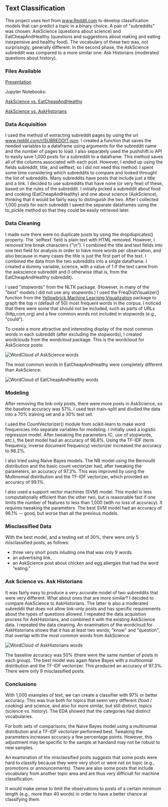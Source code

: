 ## Text Classification

This project uses text from www.Reddit.com to develop classification models that can predict a topic in a binary choice. A pair of "subreddits" was chosen: AskScience (questions about science) and EatCheapAndHealthy (questions and suggestions about making and eating inexpensive and healthy food). The vocabulary of these two was, not surprisingly, generally different. In the second phase, the AskScience subreddit was compared to a more similar one: Ask Historians (moderated questions about history).

### Files Available
[Presentation](https://docs.google.com/presentation/d/1-KijFcVglbwLC9koAC-dR9h6iyXQCPLeQt7bTAqaxGY/edit#slide=id.g561541372a_0_55)


Jupyter Notebooks:

[AskScience vs. EatCheapAndHealthy](./Project%203%20-%20Reddit%20-%20EatCheap%20vs.%20AskScience.ipynb)

[AskScience vs. AskHistorians](./Project%203%20-%20Ask%20Historians%20vs%20Ask%20Science.ipynb)


### Data Acquisition
I used the method of extracting subreddit pages by using the url www.reddit.com/r/SUBREDDIT.json. I created a function that saves the needed variables to a dataframe using arguments for the subreddit name and the number of pages to load. I also separately used the pushshift.io API to easily save 1,000 posts for a subreddit to a dataframe. This method saves all of the columns associated with each post. However, I ended up using the fields subreddit, title, and selftext, so I did not need this method. 
I spent some time considering which subreddits to compare and looked throught the list of subreddits. Many subreddits have posts that include just a title and a link. I decided to use subreddits that have none (or very few) of these, based on the rules of the subreddit. I initially picked a subreddit about food and cooking (EatCheapAndHealthy) and one about science (AskScience), thinking that it would be fairly easy to distinguish the two. After I collected 1,000 posts for each subreddit I saved the separate dataframes using the to_pickle method so that they could be easily retrieved later.

### Data Cleaning
I made sure there were no duplicate posts by using the dropdupicates() property. The 'selftext' field is plain text with HTML removed. However, I removed line break characters ("\n"). I combined the title and text fields into one text field for analysis in order to have more words per observation, and also because in many cases the title is just the first part of the text. I combined the data from the two subreddits into a single dataframe. I created a dummy variable, science, with a value of 1 if the text came from the askscience subreddit and 0 otherwise (that is, from the EatCheapAndHealthy subreddit).

I used "stopwords" from the NLTK package. (However, in many of the "best" models I did not use any stopwords.) I used the FreqDistVisualizer() function from the [Yellowbrick Machine Learning Visualization](https://www.scikit-yb.org/en/latest/) package to graph the top n (default of 50) most frequent words in the corpus. I noticed that there were some that should not be included, such as  parts of URLs (http,com,org) and a few common words not included in stopwords (e.g., "could").

To create a more attractive and interesting display of the most common words in each subreddit (after excluding the stopwords), I created wordclouds from the wordcloud package. This is the wordcloud for AskScience posts:


![WordCloud of AskScience words](https://git.generalassemb.ly/PaulSchimek/submissions/blob/master/project3/images/science.png)


The most common words in EatCheapAndHealthy were completely different than AskScience:

![WordCloud of EatCheapAndHealthy words](https://git.generalassemb.ly/PaulSchimek/submissions/blob/master/project3/images/eatcheap.png)

### Modeling
After removing the link-only posts, there were more posts in AskScience, so the baseline accuracy was 57%. I used test-train-split and divdied the data into a 70% training set and a 30% test set.

I used the CountVectorizer() module from scikit-learn to make word frequencies into separate variables for modeling. I initially used a logistic regression model. After tweaking the parameters (C, use of stopwords, etc.), the best model had an accuracy of 96.8%. Using the TF-IDF (term frequency, inverse document frequency) vectorizer increased the accuracy to 98.2%.

I also tried using Naive Bayes models. The NB model using the Bernouilli distribution and the basic count vectorizer had, after tweaking the parameters, an accuracy of 97.3%. This was improved by using the Multinomial distribution and the TF-IDF vectorizer, which provided an accuracy of 99.1%. 

I also used a support vector machines (SVM) model. This model is less computationally efficient than the other two, but is reasonable fast if one limits the number of features to less than 1,000 (with no loss of accuracy). It requires tweaking the parameters. The best SVM model had an accuracy of 96.1% -- good, but worse than all the previous models.

### Misclassified Data
With the best model, and a testing set of 30%, there were only 5 misclassified posts, as follows:

  - three very short posts inluding one that was only 9 words.
  - an advertising link.
  - an AskScience post about chicken and egg allergies that had the word "eating."
  

### Ask Science vs. Ask Historians

It was fairly easy to produce a very accurate model of two subreddits that were very different. What about ones that are more similar? I decided to compare AskScience to AskHistorians. The latter is also a moderated subreddit that does not allow link-only posts and has specific requirements about the types of questions allowed. I repeated the data acquistion process for AskHistorians, and combined it with the existing AskScience data. I repeated the data cleaning. An examination of the wordcloud for AskHistorians shows that it has at least two words, "know" and "question", that overlap with the most common words from AskScience:

![WordCloud of AskHistorians words](https://git.generalassemb.ly/PaulSchimek/submissions/blob/master/project3/images/history.png)


The baseline accuracy was 50% (there were the same number of posts in each group). The best model was again Naive Bayes with a multinomial distribution and the TF-IDF vectorizer. This produced an accuracy of 97.3%. There were only 9 misclassified posts. 

### Conclusions
With 1,000 examples of text, we can create a classifier with 97% or better accuracy. This was true both for topics that seem very different (food / cooking) and science, and also for more similar, but still distinct, topics (science vs. history). The EDA showed that the categories had distinct vocabularies. 

For both sets of comparisons, the Naive Bayes model using a multinomial distribution and a TF-IDF vectorizer performed best. Tweaking the parameters increases accuracy a few percentage points. However, this adjustment may be specific to the sample at handand may not be robust to new samples.

An examination of the misclassified posts suggests that some posts were hard to classify because they were very short or were not on topic (e.g., promotions or announcements). There are also some posts that include vocabulary from another topic area and are thus very difficiult for machine classification.

It would make sense to limit the observations to posts of a certain minimum length (e.g., more than 40 words) in order to have a better chance at classifying them.
